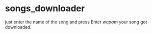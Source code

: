 # songs_downloader
just enter the name of the song and press Enter *wapam* your song got downloaded.
